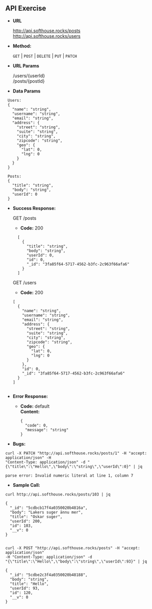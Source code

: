**API Exercise**
----

* **URL**

  http://api.softhouse.rocks/posts  
  http://api.softhouse.rocks/users

* **Method:**

  `GET` | `POST` | `DELETE` | `PUT` | `PATCH`
  
*  **URL Params**

   /users/{userId}  
   /posts/{postId}

* **Data Params**

 ```
  Users:
  {  
    "name": "string",
    "username": "string",
    "email": "string",
    "address": {
      "street": "string",
      "suite": "string",
      "city": "string",
      "zipcode": "string",
      "geo": {
        "lat": 0,
        "lng": 0
      }
    }
  }
 ```
 ```
  Posts: 
  {
    "title": "string",
    "body": "string",
    "userId": 0
  }
 ```

* **Success Response:**

  GET /posts
  * **Code:** 200
  ```
    [
      {
        "title": "string",
        "body": "string",
        "userId": 0,
        "id": 0,
        "_id": "3fa85f64-5717-4562-b3fc-2c963f66afa6"
      }
    ]
  ```
  GET /users
  * **Code:** 200
  ```
  [
    {
      "name": "string",
      "username": "string",
      "email": "string",
      "address": {
        "street": "string",
        "suite": "string",
        "city": "string",
        "zipcode": "string",
        "geo": {
          "lat": 0,
          "lng": 0
        }
      },
      "id": 0,
      "_id": "3fa85f64-5717-4562-b3fc-2c963f66afa6"
    }
  ]
  
  
* **Error Response:**

  * **Code:** default  
    **Content:**
    ```
    {
      "code": 0,
      "message": "string"
    }
    
* **Bugs:**

```
curl -X PATCH "http://api.softhouse.rocks/posts/1" -H "accept: application/json" -H 
"Content-Type: application/json" -d "{\"title\":\"Hello\",\"body\":\"string\",\"userId\":0}" | jq

parse error: Invalid numeric literal at line 1, column 7
```
* **Sample Call:**

```
curl http://api.softhouse.rocks/posts/103 | jq

{
  "_id": "5cdbcb17f4a0350020b4816a",
  "body": "Lakers suger ännu mer",
  "title": "Oskar suger",
  "userId": 200,
  "id": 103,
  "__v": 0
}
```
```

curl -X POST "http://api.softhouse.rocks/posts" -H "accept: application/json"
-H "Content-Type: application/json" -d 
"{\"title\":\"Hello\",\"body\":\"string\",\"userId\":93}" | jq

{
  "_id": "5cdbe2c3f4a0350020b48188",
  "body": "string",
  "title": "Hello",
  "userId": 93,
  "id": 120,
  "__v": 0
}
```
